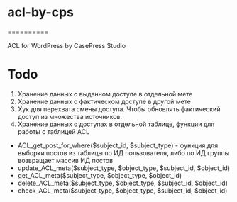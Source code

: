 # acl-by-cps
==========

ACL for WordPress by CasePress Studio

# Todo
1. Хранение данных о выданном доступе в отдельной мете
2. Хранение данных о фактическом доступе в другой мете
3. Хук для перехвата смены доступа. Чтобы обновлять фактический доступ из множества источников.
4. Хранение данных о доступах в отдельной таблице, функции для работы с таблицей ACL
* ACL_get_post_for_where($subject_id, $subject_type) - функция для выборки постов из таблицы по ИД пользователя, либо по ИД группы возвращает массив ИД постов
* update_ACL_meta($subject_type, $object_type, $subject_id, $object_id)
* get_ACL_meta($subject_type, $object_type, $object_id)
* delete_ACL_meta($subject_type, $object_type, $subject_id, $object_id)
* check_ACL_meta($subject_type, $object_type, $subject_id, $object_id)
